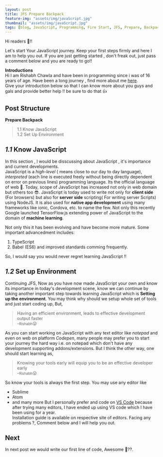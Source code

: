 ```yaml
---
layout: post
title: JFS Prepare Backpack
feature-img: "assets/img/javaScript.jpg"
thumbnail: "assets/img/javaScript.jpg"
tags: [blog, JavaScript, Programming, Fire Start, JFS, Prepare, Backpack]
---
```


Hi readers 👋!!

Let's start Your JavaScript journey. Keep your first steps firmly and here I am to help you out.
If you are just getting started , don't freak out, just pass a comment below and you are ready to go!!<br>

**Introductions** <br>
Hi I am Rishabh Chawla and have been in programming since i was of 16 years of age. Have been a long journey , 
find more about me [here](https://rishabh3112.github.io/).<br>
Give your introduction below so that I can know more about you guys and gals and provide better help !! be sure to do that 👍

## Post Structure
**Prepare Backpack** <br>
>   1.1 Know JavaScript <br>
>   1.2 Set Up Environment<br>

## *1.1* Know JavaScript
In this section , I would be disscussing about JavaScript , it's importance and current developments.<br>
JavaScript is a *high-level* ( means close to our day to day language), *interpreted* (each line is executed freely without being directly dependent on error on previous lines) programming language. Its the official language of web 📶. Today, scope of JavaScript has increased not only in web domain but others too 😎. JavaScript is today used to write not only for **client side** (For browsers) but also for **server side** scripting( For writing server Scripts) using NodeJS. It is also used for **native app development** using many frameworks like ionic, Cordova, etc. to name the few. Not only this recently Google launched TensorFlow.js extending power of JavaScript to the domain of **machine learning**. <br>

Not only this it has been evolving and have become more mature. Some important advancedment includes:
1. TypeScript
2. Babel (ES6)
and improved standards comming frequently.

So, I would say you would never regret learning JavaScript !!

## *1.2* Set up Environment
Continuing JFS, Now as you have now made JavaScript your own and know its importance in today's development scene, know we can continue by taking another important step towards learning JavaScript which is **Setting up the environment**. You may think why should we setup whole set of tools and just start coding up, But,
> Having an efficient environment, leads to effective development output faster <br> -<small>Rishabh</small>😛

As you can start working on JavaScript with any text editor like *notepad* and even on web on platform *Codepen*, many people may prefer you to start your journey the hard way i.e. on notepad which don't have any development supporting addons/extensions. But I think the other way, one should start learning as,
> Knowing your tools early will equip you to be an effective developer early<br> -<small>Rishabh</small>😛

So know your tools is always the first step.
You may use any editor like
- Sublime
- Atom
- and many more
But I personally prefer and code on [VS Code](https://code.visualstudio.com/) because after trying many editors, I have ended up using VS code which I have been using for a year.<br>
Installation guide is available on respective site of editors. Facing any problems ?, Comment below and I will help you out.

## Next
In next post we would write our first line of code, Awesome 🤨??.